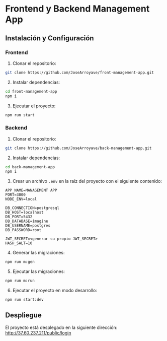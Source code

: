 # Frontend y Backend Management App

## Instalación y Configuración

### Frontend

1. Clonar el repositorio:

```sh
git clone https://github.com/JoseArroyave/front-management-app.git
```

2. Instalar dependencias:

```sh
cd front-management-app
npm i
```

3. Ejecutar el proyecto:

```sh
npm run start
```

### Backend

1. Clonar el repositorio:

```sh
git clone https://github.com/JoseArroyave/back-management-app.git
```

2. Instalar dependencias:

```sh
cd back-management-app
npm i
```

3. Crear un archivo `.env` en la raíz del proyecto con el siguiente contenido:

```env
APP_NAME=MANAGEMENT APP
PORT=3000
NODE_ENV=local

DB_CONNECTION=postgresql
DB_HOST=localhost
DB_PORT=5432
DB_DATABASE=imagine
DB_USERNAME=postgres
DB_PASSWORD=root

JWT_SECRET=<generar su propio JWT_SECRET>
HASH_SALT=10
```

4. Generar las migraciones:

```sh
npm run m:gen
```

5. Ejecutar las migraciones:

```sh
npm run m:run
```

6. Ejecutar el proyecto en modo desarrollo:

```sh
npm run start:dev
```

## Despliegue

El proyecto está desplegado en la siguiente dirección:
http://37.60.237.211/public/login
